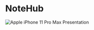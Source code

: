 # NoteHub

![Apple iPhone 11 Pro Max Presentation](https://user-images.githubusercontent.com/90476710/152025661-17632385-5bae-4600-84c3-1af84070e1e2.jpg)
